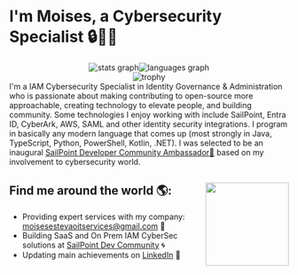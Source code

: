# I'm Moises, a Cybersecurity Specialist 🔒🔧🔥

<div align="center">
  <div style="display: flex; justify-content: center; gap: 0px; margin-bottom: 0;">
    <img  src="https://github-readme-stats.vercel.app/api?hide_title=false&hide_rank=false&show_icons=true&include_all_commits=true&count_private=true&disable_animations=false&theme=aura&locale=en&hide_border=false&username=moisesest3vao"  alt="stats graph" />
    <img  src="https://github-readme-stats.vercel.app/api/top-langs?locale=en&hide_title=false&layout=compact&card_width=320&langs_count=20&theme=aura&hide_border=false&username=moisesest3vao" alt="languages graph" />
  </div>
  <div>
    <img src="https://github-profile-trophy.vercel.app/?username=moisesest3vao&row=1&theme=tokyonight" alt="trophy" />
  </div>
</div>
I'm a IAM Cybersecurity Specialist in Identity Governance & Administration who is passionate about making contributing to open-source more approachable, creating technology to elevate people, and building community. Some technologies I enjoy working with include SailPoint, Entra ID, CyberArk, AWS, SAML and other identity security integrations. I program in basically any modern language that comes up (most strongly in Java, TypeScript, Python, PowerShell, Kotlin, .NET). I was selected to be an inaugural <a href="https://developer.sailpoint.com/discuss/badges/119/ambassador">SailPoint Developer Community Ambassador🌟</a> based on my involvement to cybersecurity world.


## Find me around the world 🌎: <a><img align="right" width="150" height="150" src="https://media.tenor.com/9nBgEcu8e2IAAAAj/charizard-pokemon.gif"></a>

- Providing expert services with my company: <a href="moisesestevaoitservices@gmail.com">moisesestevaoitservices@gmail.com</a> 💬
- Building SaaS and On Prem IAM CyberSec solutions at <a href="https://developer.sailpoint.com/discuss/t/launching-identityiq-workflows-programmatically-a-comprehensive-guide/57308"> SailPoint Dev Community</a> 🌀
- Updating main achievements on <a href="https://www.linkedin.com/in/moises-estevao/">LinkedIn</a> 💼

